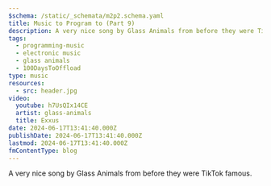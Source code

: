 ```yaml
---
$schema: /static/_schemata/m2p2.schema.yaml
title: Music to Program to (Part 9)
description: A very nice song by Glass Animals from before they were TikTok famous.
tags:
  - programming-music
  - electronic music
  - glass animals
  - 100DaysToOffload
type: music
resources:
  - src: header.jpg
video:
  youtube: h7UsQIx14CE
  artist: glass-animals
  title: Exxus
date: 2024-06-17T13:41:40.000Z
publishDate: 2024-06-17T13:41:40.000Z
lastmod: 2024-06-17T13:41:40.000Z
fmContentType: blog
---
```


A very nice song by Glass Animals from before they were TikTok famous.
